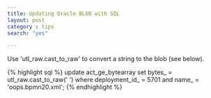 ```yaml
---
title: Updating Oracle BLOB with SQL
layout: post
category : tips
search: "yes"

---
```


Use 'utl_raw.cast_to_raw' to convert a string to the blob (see below).

{% highlight sql %}
update act_ge_bytearray set bytes_ = utl_raw.cast_to_raw('<?xml version="1.0" encoding="UTF-8"?>
<definitions id="LOAProcessDefinition"
	xmlns="http://www.omg.org/spec/BPMN/20100524/MODEL" xmlns:activiti="http://activiti.org/bpmn"
	targetNamespace="http://www.activiti.org/bpmn2.0"></definitions>') where deployment_id_ = 5701 and name_ = 'oops.bpmn20.xml';
{% endhighlight %}
